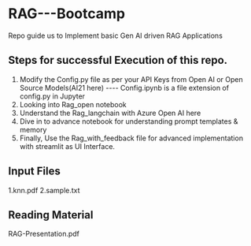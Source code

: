 # RAG---Bootcamp
Repo guide us to Implement basic Gen AI driven RAG Applications




## Steps for successful Execution of this repo.
1. Modify the Config.py file as per your API Keys from Open AI or Open Source Models(AI21 here) 
    ---- Config.ipynb is a file extension of config.py in Jupyter
2. Looking into Rag_open notebook
3. Understand the Rag_langchain with Azure Open AI here
4. Dive in to advance notebook for understanding prompt templates & memory
5. Finally, Use the Rag_with_feedback file for advanced implementation with streamlit as UI Interface.

## Input Files
  1.knn.pdf
  2.sample.txt

## Reading Material
RAG-Presentation.pdf
